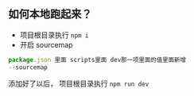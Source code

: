 ## 如何本地跑起来？

- 项目根目录执行 `npm i `
- 开启 sourcemap

```js
package.json 里面 scripts里面 dev那一项里面的值里面新增
--sourcemap
```

添加好了以后， 项目根目录执行 `npm run dev `
